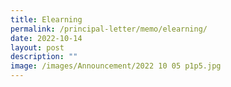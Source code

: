 ```yaml
---
title: Elearning
permalink: /principal-letter/memo/elearning/
date: 2022-10-14
layout: post
description: ""
image: /images/Announcement/2022 10 05 p1p5.jpg
---
```

